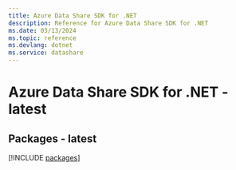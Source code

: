```yaml
---
title: Azure Data Share SDK for .NET
description: Reference for Azure Data Share SDK for .NET
ms.date: 03/13/2024
ms.topic: reference
ms.devlang: dotnet
ms.service: datashare
---
```

# Azure Data Share SDK for .NET - latest
## Packages - latest
[!INCLUDE [packages](data-share-index.md)]